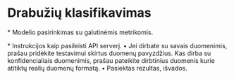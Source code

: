 <h1>Drabužių klasifikavimas</h1>
<p>* Modelio pasirinkimas su galutinėmis metrikomis.
</p>
<p>* Instrukcijos kaip pasileisti API serverį.
• Jei dirbate su savais duomenimis, prašau pridėkite testavimui skirtus duomenų
pavyzdžius. Kas dirba su konfidencialiais duomenimis, prašau pateikite dirbtinius
duomenis kurie atitiktų realių duomenų formatą.
• Pasiektas rezultas, išvados.</p>